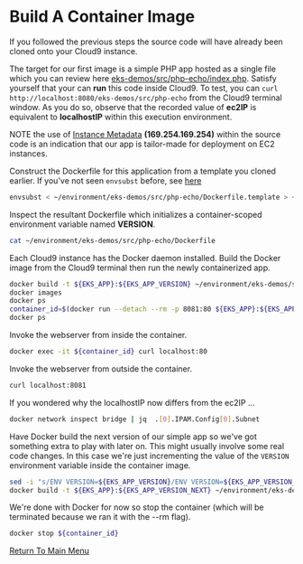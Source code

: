 # Build A Container Image

If you followed the previous steps the source code will have already been cloned onto your Cloud9 instance.

The target for our first image is a simple PHP app hosted as a single file which you can review here [eks-demos/src/php-echo/index.php](/src/php-echo/index.php).
Satisfy yourself that your can **run** this code inside Cloud9. To test, you can `curl http://localhost:8080/eks-demos/src/php-echo` from the Cloud9 terminal window. 
As you do so, observe that the recorded value of **ec2IP** is equivalent to **localhostIP** within this execution environment.

NOTE the use of [Instance Metadata](https://docs.aws.amazon.com/AWSEC2/latest/UserGuide/ec2-instance-metadata.html) **(169.254.169.254)** within the source code is an indication that our app is tailor-made for deployment on EC2 instances.

Construct the Dockerfile for this application from a template you cloned earlier. If you've not seen `envsubst` before, see [here](https://stackoverflow.com/questions/14155596/how-to-substitute-shell-variables-in-complex-text-files)
```bash
envsubst < ~/environment/eks-demos/src/php-echo/Dockerfile.template > ~/environment/eks-demos/src/php-echo/Dockerfile
```

Inspect the resultant Dockerfile which initializes a container-scoped environment variable named **VERSION**.
```bash
cat ~/environment/eks-demos/src/php-echo/Dockerfile
```

Each Cloud9 instance has the Docker daemon installed. Build the Docker image from the Cloud9 terminal then run the newly containerized app.
```bash
docker build -t ${EKS_APP}:${EKS_APP_VERSION} ~/environment/eks-demos/src/${EKS_APP}/
docker images                                                                     # see what you produced
docker ps                                                                         # nothing running ...
container_id=$(docker run --detach --rm -p 8081:80 ${EKS_APP}:${EKS_APP_VERSION}) # request docker to instantiate a single container as a background process
docker ps                                                                         # ... now one container running
```

Invoke the webserver from inside the container.
```bash
docker exec -it ${container_id} curl localhost:80
```

Invoke the webserver from outside the container.
```bash
curl localhost:8081
```

If you wondered why the localhostIP now differs from the ec2IP ...
```bash
docker network inspect bridge | jq  .[0].IPAM.Config[0].Subnet
```

Have Docker build the next version of our simple app so we've got something extra to play with later on.
This might usually involve some real code changes.
In this case we're just incrementing the value of the `VERSION` environment variable inside the container image.

```bash
sed -i "s/ENV VERSION=${EKS_APP_VERSION}/ENV VERSION=${EKS_APP_VERSION_NEXT}/g" ./eks-demos/src/php-echo/Dockerfile
docker build -t ${EKS_APP}:${EKS_APP_VERSION_NEXT} ~/environment/eks-demos/src/${EKS_APP}/
```

We're done with Docker for now so stop the container (which will be terminated because we ran it with the --rm flag).
```bash
docker stop ${container_id}
```

[Return To Main Menu](/README.md)
